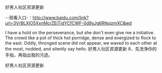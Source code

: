 好男人社区资源更新

--观看入口-：http://www.baidu.com/link?url=3VrBLXlO5XxnMcrZEiTidYCfCWF-0d9sJg6RtkqzmXC&wd

I have a hold on the perseverance, but she don't even give me a initiative.
The crowd like a pot of thick hot porridge, dense and energized to flock to the east.
Oddly, thronged scene did not appear, we waved to each other at the most, nodded, and silently say hello.
好男人社区资源更新	8、先洗浄你的手指，再指出我的污迹。

好男人社区资源更新
